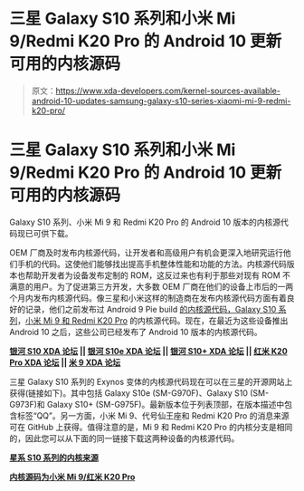 # 三星 Galaxy S10 系列和小米 Mi 9/Redmi K20 Pro 的 Android 10 更新可用的内核源码

> 原文：<https://www.xda-developers.com/kernel-sources-available-android-10-updates-samsung-galaxy-s10-series-xiaomi-mi-9-redmi-k20-pro/>

# 三星 Galaxy S10 系列和小米 Mi 9/Redmi K20 Pro 的 Android 10 更新可用的内核源码

Galaxy S10 系列、小米 Mi 9 和 Redmi K20 Pro 的 Android 10 版本的内核源代码现已可供下载。

OEM 厂商及时发布内核源代码，让开发者和高级用户有机会更深入地研究运行他们手机的代码。这使他们能够找出提高手机整体性能和功能的方法。内核源代码版本也帮助开发者为设备发布定制的 ROM，这反过来也有利于那些对现有 ROM 不满意的用户。为了促进第三方开发，大多数 OEM 厂商在他们的设备上市后的一两个月内发布内核源代码。像三星和小米这样的制造商在发布内核源代码方面有着良好的记录，他们之前发布过 Android 9 Pie build [的内核源代码，Galaxy S10 系列](https://www.xda-developers.com/exynos-samsung-galaxy-s10-s10e-s10plus-kernel-sources/)，[小米 Mi 9 和 Redmi K20 Pro](https://www.xda-developers.com/xiaomi-mi-9-kernel-source-code-available/) 的内核源代码。现在，在最近为这些设备推出 Android 10 之后，这些公司已经发布了 Android 10 版本的内核源代码。

**[银河 S10 XDA 论坛](https://forum.xda-developers.com/galaxy-s10) || [银河 S10e XDA 论坛](https://forum.xda-developers.com/galaxy-s10e) || [银河 S10+ XDA 论坛](https://forum.xda-developers.com/s10-plus) || [红米 K20 Pro XDA 论坛](https://forum.xda-developers.com/k20-pro) || [米 9 XDA 论坛](https://forum.xda-developers.com/Mi-9)**

三星 Galaxy S10 系列的 Exynos 变体的内核源代码现在可以在三星的开源网站上获得(链接如下)。其中包括 Galaxy S10e (SM-G970F)、Galaxy S10 (SM-G973F)和 Galaxy S10+ (SM-G975F)。最新版本位于列表顶部，在版本描述中包含标签“QQ”。另一方面，小米 Mi 9、代号仙王座和 Redmi K20 Pro 的消息来源可在 GitHub 上获得。值得注意的是，Mi 9 和 Redmi K20 Pro 的内核分支是相同的，因此您可以从下面的同一链接下载这两种设备的内核源代码。

**[星系 S10 系列的内核来源](https://opensource.samsung.com/uploadSearch?searchValue=SM-G97)**

**[内核源码为小米 Mi 9/红米 K20 Pro](https://github.com/MiCode/Xiaomi_Kernel_OpenSource/tree/cepheus-q-oss)**